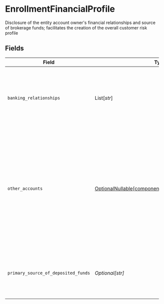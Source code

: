 # EnrollmentFinancialProfile

Disclosure of the entity account owner's financial relationships and source of brokerage funds; facilitates the creation of the overall customer risk profile


## Fields

| Field                                                                                                                                                                          | Type                                                                                                                                                                           | Required                                                                                                                                                                       | Description                                                                                                                                                                    | Example                                                                                                                                                                        |
| ------------------------------------------------------------------------------------------------------------------------------------------------------------------------------ | ------------------------------------------------------------------------------------------------------------------------------------------------------------------------------ | ------------------------------------------------------------------------------------------------------------------------------------------------------------------------------ | ------------------------------------------------------------------------------------------------------------------------------------------------------------------------------ | ------------------------------------------------------------------------------------------------------------------------------------------------------------------------------ |
| `banking_relationships`                                                                                                                                                        | List[*str*]                                                                                                                                                                    | :heavy_minus_sign:                                                                                                                                                             | Bank names with whom the entity maintains a relationship with (e.g., accounts held with the bank)                                                                              |                                                                                                                                                                                |
| `other_accounts`                                                                                                                                                               | [OptionalNullable[components.EnrollmentOtherAccounts]](../../models/components/enrollmentotheraccounts.md)                                                                     | :heavy_minus_sign:                                                                                                                                                             | A customer-disclosed list of other Apex-held accounts owned by the Entity applicant at the time of this account's application; expressed as zero, one, or many account numbers |                                                                                                                                                                                |
| `primary_source_of_deposited_funds`                                                                                                                                            | *Optional[str]*                                                                                                                                                                | :heavy_minus_sign:                                                                                                                                                             | The primary source of funds that will be deposited to this account                                                                                                             | Corporate Income                                                                                                                                                               |